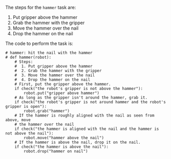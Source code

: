 

The steps for the `hammer` task are:

1. Put gripper above the hammer
2. Grab the hammer with the gripper
3. Move the hammer over the nail
4. Drop the hammer on the nail

The code to perform the task is:

```
# hammer: hit the nail with the hammer
# def hammer(robot):
    # Steps:
    #  1. Put gripper above the hammer
    #  2. Grab the hammer with the gripper
    #  3. Move the hammer over the nail
    #  4. Drop the hammer on the nail
    # First, put the gripper above the hammer.
    if check("the robot's gripper is not above the hammer"):
        robot.put("gripper above hammer")
    # As long as the gripper isn't around the hammer, grab it.
    if check("the robot's gripper is not around hammer and the robot's gripper is open"):
        robot.grab("hammer")
    # If the hammer is roughly aligned with the nail as seen from above, move
    # the hammer over the nail
    if check("the hammer is aligned with the nail and the hammer is not above the nail"):
        robot.move("hammer above the nail")
    # If the hammer is above the nail, drop it on the nail.
    if check("the hammer is above the nail"):
        robot.drop("hammer on nail")
```